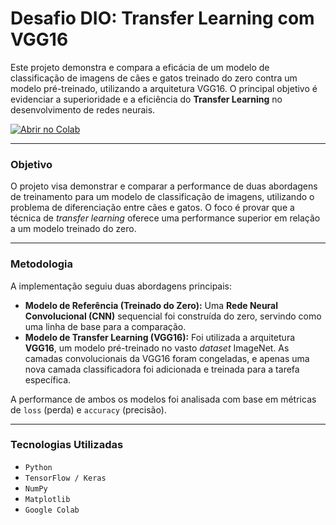# Desafio DIO: Transfer Learning com VGG16

Este projeto demonstra e compara a eficácia de um modelo de classificação de imagens de cães e gatos treinado do zero contra um modelo pré-treinado, utilizando a arquitetura VGG16. O principal objetivo é evidenciar a superioridade e a eficiência do **Transfer Learning** no desenvolvimento de redes neurais.

[![Abrir no Colab](https://colab.research.google.com/assets/colab-badge.svg)](https://colab.research.google.com/drive/1tSECefzJA2-5e1BnVsBhvTol04kRpCV7?usp=sharing)

---

### **Objetivo**

O projeto visa demonstrar e comparar a performance de duas abordagens de treinamento para um modelo de classificação de imagens, utilizando o problema de diferenciação entre cães e gatos. O foco é provar que a técnica de *transfer learning* oferece uma performance superior em relação a um modelo treinado do zero.

---

### **Metodologia**

A implementação seguiu duas abordagens principais:

* **Modelo de Referência (Treinado do Zero):** Uma **Rede Neural Convolucional (CNN)** sequencial foi construída do zero, servindo como uma linha de base para a comparação.
* **Modelo de Transfer Learning (VGG16):** Foi utilizada a arquitetura **VGG16**, um modelo pré-treinado no vasto *dataset* ImageNet. As camadas convolucionais da VGG16 foram congeladas, e apenas uma nova camada classificadora foi adicionada e treinada para a tarefa específica.

A performance de ambos os modelos foi analisada com base em métricas de `loss` (perda) e `accuracy` (precisão).

---

### **Tecnologias Utilizadas**

- `Python`
- `TensorFlow / Keras`
- `NumPy`
- `Matplotlib`
- `Google Colab`
